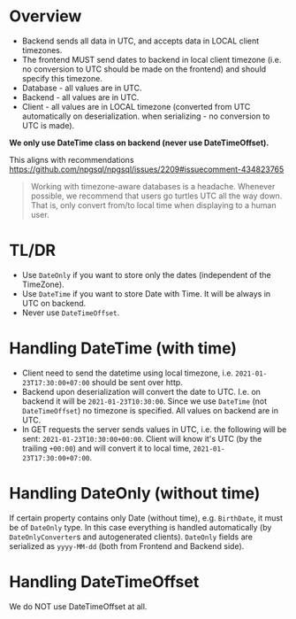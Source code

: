 # Overview
- Backend sends all data in UTC, and accepts data in LOCAL client timezones.
- The frontend MUST send dates to backend in local client timezone (i.e. no conversion to UTC should be made on the frontend) and should specify this timezone.
- Database - all values are in UTC.
- Backend - all values are in UTC.
- Client - all values are in LOCAL timezone (converted from UTC automatically on deserialization. when serializing - no conversion to UTC is made).

**We only use DateTime class on backend (never use DateTimeOffset).**

This aligns with recommendations https://github.com/npgsql/npgsql/issues/2209#issuecomment-434823765
>Working with timezone-aware databases is a headache. Whenever possible, we recommend that users go turtles UTC all the way down. That is, only convert from/to local time when displaying to a human user.

# TL/DR
- Use `DateOnly` if you want to store only the dates (independent of the TimeZone).
- Use `DateTime` if you want to store Date with Time. It will be always in UTC on backend.
- Never use `DateTimeOffset`.



# Handling DateTime (with time)

- Client need to send the datetime using local timezone, i.e. `2021-01-23T17:30:00+07:00` should be sent over http.
- Backend upon deserialization will convert the date to UTC. I.e. on backend it will be `2021-01-23T10:30:00`. Since we use `DateTime` (not `DateTimeOffset`) no timezone is specified. All values on backend are in UTC.
- In GET requests the server sends values in UTC, i.e. the following will be sent: `2021-01-23T10:30:00+00:00`. Client will know it's UTC (by the trailing `+00:00`) and will convert it to local time, `2021-01-23T17:30:00+07:00`.

# Handling DateOnly (without time)
If certain property contains only Date (without time), e.g. `BirthDate`, it must be of `DateOnly` type.
In this case everything is handled automatically (by `DateOnlyConverter`s and autogenerated clients).
`DateOnly` fields are serialized as `yyyy-MM-dd` (both from Frontend and Backend side).


# Handling DateTimeOffset
We do NOT use DateTimeOffset at all.
